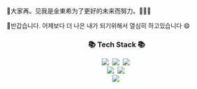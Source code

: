  💬大家再。见我是金東希为了更好的未来而努力。🧠👨‍💻
 
 💬반갑습니다. 어제보다 더 나은 내가 되기위해서 열심히 하고있습니다 😄

<h3 align="center">📚 Tech Stack 📚</h3>
<p align="center">
  <img src="https://img.shields.io/badge/Java-007396?style=flat-square&logo=Java&logoColor=white"/></a>&nbsp
  <img src="https://img.shields.io/badge/Javascript-ffb13b?style=flat-square&logo=javascript&logoColor=white"/></a>&nbsp 
  <img src="https://img.shields.io/badge/Spring-6DB33F?style=flat-square&logo=Spring&logoColor=white"/></a>&nbsp  <br>
  <img src="https://img.shields.io/badge/SpringBoot-6DB33F?style=flat-square&logo=SpringBoot&logoColor=white"/></a>&nbsp 
  <img src="https://img.shields.io/badge/oracle-F80000?style=flat-square&logo=oracle&logoColor=white"/></a>&nbsp 

  <br>
  <img src="https://img.shields.io/badge/Docker-2496ED?style=flat-square&logo=Docker&logoColor=white"/></a>&nbsp 
</p>
